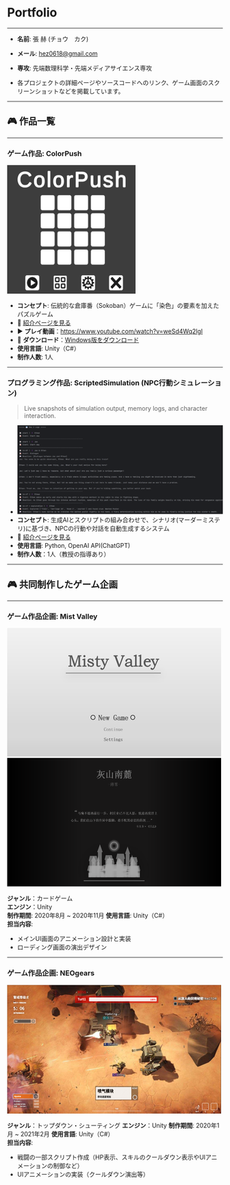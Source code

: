 # Portfolio

---

- **名前**: 張 赫 (チョウ　カク)
- **メール**: hez0618@gmail.com
- **専攻**: 先端数理科学・先端メディアサイエンス専攻

- 各プロジェクトの詳細ページやソースコードへのリンク、ゲーム画面のスクリーンショットなどを掲載しています。

---

## 🎮 作品一覧

---

### ゲーム作品: ColorPush

<img src="image/ColorPushShot.png" width="300" height="300"/>

- **コンセプト**: 伝統的な倉庫番（Sokoban）ゲームに「染色」の要素を加えたパズルゲーム  
- 📄 [紹介ページを見る](https://github.com/Hez0618/ColorPush)  
- ▶️ **プレイ動画**：https://www.youtube.com/watch?v=weSd4Wq2lgI
- 🔗 **ダウンロード**：[Windows版をダウンロード](https://github.com/Hez0618/ColorPush/releases)
- **使用言語**: Unity（C#）  
- **制作人数**: 1人

---

### プログラミング作品: ScriptedSimulation (NPC行動シミュレーション)
> Live snapshots of simulation output, memory logs, and character interaction.  
- ![ScriptedSimulation](image/SampleOutput.png)
- **コンセプト**: 生成AIとスクリプトの組み合わせで、シナリオ(マーダーミステリ)に基づき、NPCの行動や対話を自動生成するシステム
- 📄 [紹介ページを見る](https://github.com/Hez0618/ScriptedSimulation)
- **使用言語**: Python, OpenAI API(ChatGPT)
- **制作人数**：1人（教授の指導あり）

---

## 🎮 共同制作したゲーム企画

---

### ゲーム作品企画: Mist Valley

<img src="image/MistValleyMenu.png" width="500" height="300"/>
<img src="image/MistValleyLoading.png" width="500" height="300"/>

**ジャンル**：カードゲーム  
**エンジン**：Unity  
**制作期間**: 2020年8月 ~ 2020年11月
**使用言語**: Unity（C#）  
**担当内容**:
- メインUI画面のアニメーション設計と実装  
- ローディング画面の演出デザイン

---

### ゲーム作品企画: NEOgears

<img src="image/NEOgearsBattleScene.png" width="500" height="300"/>

**ジャンル**：トップダウン・シューティング 
**エンジン**：Unity
**制作期間**: 2020年1月 ~ 2021年2月
**使用言語**: Unity（C#）  
**担当内容**:
- 戦闘の一部スクリプト作成（HP表示、スキルのクールダウン表示やUIアニメーションの制御など）  
- UIアニメーションの実装（クールダウン演出等）
